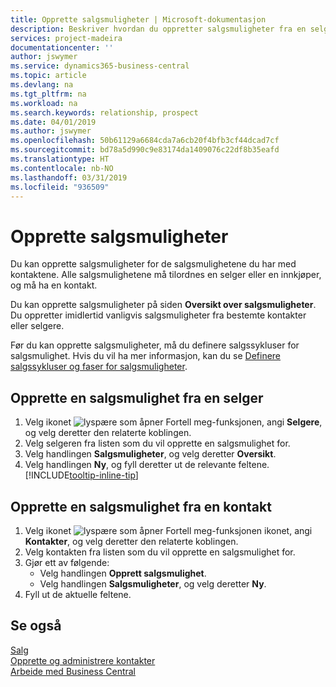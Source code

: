 ```yaml
---
title: Opprette salgsmuligheter | Microsoft-dokumentasjon
description: Beskriver hvordan du oppretter salgsmuligheter fra en selger eller kontakt i Business Central.
services: project-madeira
documentationcenter: ''
author: jswymer
ms.service: dynamics365-business-central
ms.topic: article
ms.devlang: na
ms.tgt_pltfrm: na
ms.workload: na
ms.search.keywords: relationship, prospect
ms.date: 04/01/2019
ms.author: jswymer
ms.openlocfilehash: 50b61129a6684cda7a6cb20f4bfb3cf44dcad7cf
ms.sourcegitcommit: bd78a5d990c9e83174da1409076c22df8b35eafd
ms.translationtype: HT
ms.contentlocale: nb-NO
ms.lasthandoff: 03/31/2019
ms.locfileid: "936509"
---
```

# <a name="create-sales-opportunities"></a>Opprette salgsmuligheter
Du kan opprette salgsmuligheter for de salgsmulighetene du har med kontaktene. Alle salgsmulighetene må tilordnes en selger eller en innkjøper, og må ha en kontakt.

Du kan opprette salgsmuligheter på siden **Oversikt over salgsmuligheter**. Du oppretter imidlertid vanligvis salgsmuligheter fra bestemte kontakter eller selgere.

Før du kan opprette salgsmuligheter, må du definere salgssykluser for salgsmulighet. Hvis du vil ha mer informasjon, kan du se [Definere salgssykluser og faser for salgsmuligheter](marketing-how-setup-opportunity-sales-cycles-stages.md).

## <a name="to-create-an-opportunity-from-a-salesperson"></a>Opprette en salgsmulighet fra en selger
1. Velg ikonet ![lyspære som åpner Fortell meg-funksjonen](media/ui-search/search_small.png "Fortell hva du vil gjøre"), angi **Selgere**, og velg deretter den relaterte koblingen.
2. Velg selgeren fra listen som du vil opprette en salgsmulighet for.
3. Velg handlingen **Salgsmuligheter**, og velg deretter **Oversikt**.
4. Velg handlingen **Ny**, og fyll deretter ut de relevante feltene. [!INCLUDE[tooltip-inline-tip](includes/tooltip-inline-tip_md.md)]  



## <a name="to-create-an-opportunity-from-a-contact"></a>Opprette en salgsmulighet fra en kontakt
1. Velg ikonet ![lyspære som åpner Fortell meg-funksjonen](media/ui-search/search_small.png "Fortell hva du vil gjøre") ikonet, angi **Kontakter**, og velg deretter den relaterte koblingen.
2. Velg kontakten fra listen som du vil opprette en salgsmulighet for.
3. Gjør ett av følgende:
   * Velg handlingen **Opprett salgsmulighet**.
   * Velg handlingen **Salgsmuligheter**, og velg deretter **Ny**.
4. Fyll ut de aktuelle feltene.

## <a name="see-also"></a>Se også
[Salg](sales-manage-sales.md)  
[Opprette og administrere kontakter](marketing-contacts.md)  
[Arbeide med Business Central](ui-work-product.md)
